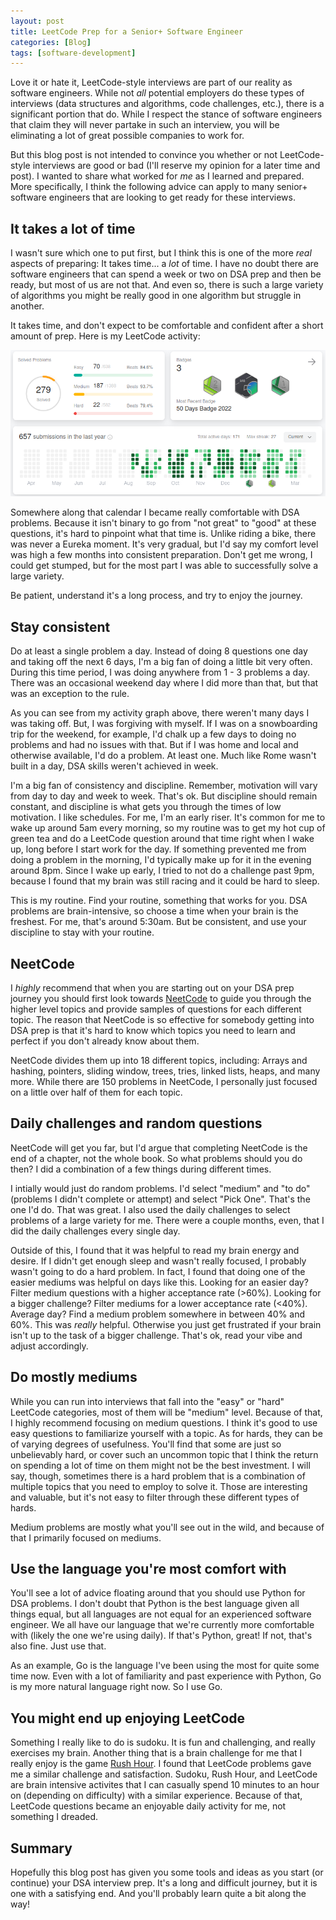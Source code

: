 ```yaml
---
layout: post
title: LeetCode Prep for a Senior+ Software Engineer
categories: [Blog]
tags: [software-development]
---
```


Love it or hate it, LeetCode-style interviews are part of our reality as software engineers. While not _all_ potential employers do these types of interviews (data structures and algorithms, code challenges, etc.), there is a significant portion that do. While I respect the stance of software engineers that claim they will never partake in such an interview, you will be eliminating a lot of great possible companies to work for.

But this blog post is not intended to convince you whether or not LeetCode-style interviews are good or bad (I'll reserve my opinion for a later time and post). I wanted to share what worked for _me_ as I learned and prepared. More specifically, I think the following advice can apply to many senior+ software engineers that are looking to get ready for these interviews.

## It takes a lot of time

I wasn't sure which one to put first, but I think this is one of the more _real_ aspects of preparing: It takes time... a *lot* of time. I have no doubt there are software engineers that can spend a week or two on DSA prep and then be ready, but most of us are not that. And even so, there is such a large variety of algorithms you might be really good in one algorithm but struggle in another.

It takes time, and don't expect to be comfortable and confident after a short amount of prep. Here is my LeetCode activity:

![LeetCode activity](../images/leetcode01.png)

Somewhere along that calendar I became really comfortable with DSA problems. Because it isn't binary to go from "not great" to "good" at these questions, it's hard to pinpoint what that time is. Unlike riding a bike, there was never a Eureka moment. It's very gradual, but I'd say my comfort level was high a few months into consistent preparation. Don't get me wrong, I could get stumped, but for the most part I was able to successfully solve a large variety.

Be patient, understand it's a long process, and try to enjoy the journey.

## Stay consistent

Do at least a single problem a day. Instead of doing 8 questions one day and taking off the next 6 days, I'm a big fan of doing a little bit very often. During this time period, I was doing anywhere from 1 - 3 problems a day. There was an occasional weekend day where I did more than that, but that was an exception to the rule.

As you can see from my activity graph above, there weren't many days I was taking off. But, I was forgiving with myself. If I was on a snowboarding trip for the weekend, for example, I'd chalk up a few days to doing no problems and had no issues with that. But if I was home and local and otherwise available, I'd do a problem. At least one. Much like Rome wasn't built in a day, DSA skills weren't achieved in week.

I'm a big fan of consistency and discipline. Remember, motivation will vary from day to day and week to week. That's ok. But discipline should remain constant, and discipline is what gets you through the times of low motivation. I like schedules. For me, I'm an early riser. It's common for me to wake up around 5am every morning, so my routine was to get my hot cup of green tea and do a LeetCode question around that time right when I wake up, long before I start work for the day. If something prevented me from doing a problem in the morning, I'd typically make up for it in the evening around 8pm. Since I wake up early, I tried to not do a challenge past 9pm, because I found that my brain was still racing and it could be hard to sleep.

This is my routine. Find your routine, something that works for you. DSA problems are brain-intensive, so choose a time when your brain is the freshest. For me, that's around 5:30am. But be consistent, and use your discipline to stay with your routine.

## NeetCode

I _highly_ recommend that when you are starting out on your DSA prep journey you should first look towards [NeetCode](https://neetcode.io/practice) to guide you through the higher level topics and provide samples of questions for each different topic. The reason that NeetCode is so effective for somebody getting into DSA prep is that it's hard to know which topics you need to learn and perfect if you don't already know about them.

NeetCode divides them up into 18 different topics, including: Arrays and hashing, pointers, sliding window, trees, tries, linked lists, heaps, and many more. While there are 150 problems in NeetCode, I personally just focused on a little over half of them for each topic.

## Daily challenges and random questions

NeetCode will get you far, but I'd argue that completing NeetCode is the end of a chapter, not the whole book. So what problems should you do then? I did a combination of a few things during different times.

I intially would just do random problems. I'd select "medium" and "to do" (problems I didn't complete or attempt) and select "Pick One". That's the one I'd do. That was great. I also used the daily challenges to select problems of a large variety for me. There were a couple months, even, that I did the daily challenges every single day.

Outside of this, I found that it was helpful to read my brain energy and desire. If I didn't get enough sleep and wasn't really focused, I probably wasn't going to do a hard problem. In fact, I found that doing one of the easier mediums was helpful on days like this. Looking for an easier day? Filter medium questions with a higher acceptance rate (>60%). Looking for a bigger challenge? Filter mediums for a lower acceptance rate (<40%). Average day? Find a medium problem somewhere in between 40% and 60%. This was *really* helpful. Otherwise you just get frustrated if your brain isn't up to the task of a bigger challenge. That's ok, read your vibe and adjust accordingly.

## Do mostly mediums

While you can run into interviews that fall into the "easy" or "hard" LeetCode categories, most of them will be "medium" level. Because of that, I highly recommend focusing on medium questions. I think it's good to use easy questions to familiarize yourself with a topic. As for hards, they can be of varying degrees of usefulness. You'll find that some are just so unbelievably hard, or cover such an uncommon topic that I think the return on spending a lot of time on them might not be the best investment. I will say, though, sometimes there is a hard problem that is a combination of multiple topics that you need to employ to solve it. Those are interesting and valuable, but it's not easy to filter through these different types of hards.

Medium problems are mostly what you'll see out in the wild, and because of that I primarily focused on mediums.

## Use the language you're most comfort with

You'll see a lot of advice floating around that you should use Python for DSA problems. I don't doubt that Python is the best language given all things equal, but all languages are not equal for an experienced software engineer. We all have our language that we're currently more comfortable with (likely the one we're using daily). If that's Python, great! If not, that's also fine. Just use that.

As an example, Go is the language I've been using the most for quite some time now. Even with a lot of familiarity and past experience with Python, Go is my more natural language right now. So I use Go.

## You might end up enjoying LeetCode

Something I really like to do is sudoku. It is fun and challenging, and really exercises my brain. Another thing that is a brain challenge for me that I really enjoy is the game [Rush Hour](https://www.thinkfun.com/products/rush-hour/). I found that LeetCode problems gave me a similar challenge and satisfaction. Sudoku, Rush Hour, and LeetCode are brain intensive activites that I can casually spend 10 minutes to an hour on (depending on difficulty) with a similar experience. Because of that, LeetCode questions became an enjoyable daily activity for me, not something I dreaded.

## Summary

Hopefully this blog post has given you some tools and ideas as you start (or continue) your DSA interview prep. It's a long and difficult journey, but it is one with a satisfying end. And you'll probably learn quite a bit along the way!
